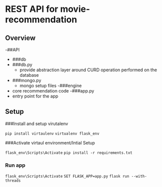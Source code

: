 # REST API for movie-recommendation

##  Overview

-##API
 - ###db 
  - ###db.py
    - provide abstraction layer around CURD operation performed on the database 
  - ###mongo.py
    - mongo setup files
  -###engine
   - core recommendation code
-###app.py
  - entry point for the app 


## Setup 

###Install and setup virutalenv 

`pip install virtaulenv`
`virtualenv flask_env`

###Activate virtaul environment/Intial Setup

`flask_env\Scripts\Activate`
`pip install -r requirements.txt`

### Run app 

`flask_env\Scripts\Activate`
`SET FLASK_APP=app.py`
`flask run --with-threads`